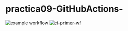 # practica09-GitHubActions-
![example workflow](https://github.com/AlvaroMartinez87/practica09-GitHubActions/actions/workflows/ci-primer-wf.yml/badge.svg)
[![ci-primer-wf](https://github.com/AlvaroMartinez87/practica09-GitHubActions/actions/workflows/ci-primer-wf.yml/badge.svg)](https://github.com/AlvaroMartinez87/practica09-GitHubActions/actions/workflows/ci-primer-wf.yml)
